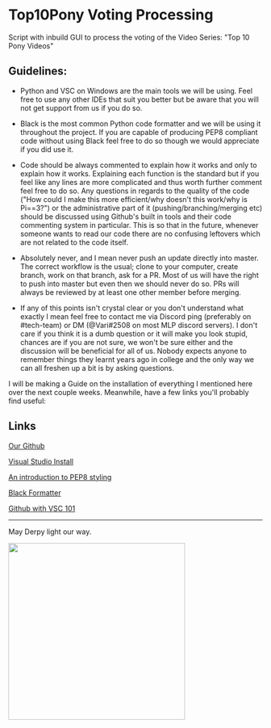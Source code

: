 # Top10Pony Voting Processing

Script with inbuild GUI to process the voting of the Video Series: "Top 10 Pony Videos"

## Guidelines:

- Python and VSC on Windows are the main tools we will be using. Feel free to use any other IDEs that suit you better but be aware that you will not get support from us if you do so.  

- Black is the most common Python code formatter and we will be using it throughout the project. If you are capable of producing PEP8 compliant code without using Black feel free to do so though we would appreciate if you did use it.  

- Code should be always commented to explain how it works and only to explain how it works. Explaining each function is the standard but if you feel like any lines are more complicated and thus worth further comment feel free to do so. Any questions in regards to the quality of the code ("How could I make this more efficient/why doesn't this work/why is Pi==3?") or the administrative part of it (pushing/branching/merging etc) should be discussed using Github's built in tools and their code commenting system in particular. This is so that in the future, whenever someone wants to read our code there are no confusing leftovers which are not related to the code itself.  

- Absolutely never, and I mean never push an update directly into master. The correct workflow is the usual; clone to your computer, create branch, work on that branch, ask for a PR. Most of us will have the right to push into master but even then we should never do so. PRs will always be reviewed by at least one other member before merging.   

- If any of this points isn't crystal clear or you don't understand what exactly I mean feel free to contact me via Discord ping (preferably on #tech-team) or DM (@Vari#2508 on most MLP discord servers). I don't care if you think it is a dumb question or it will make you look stupid, chances are if you are not sure, we won't be sure either and the discussion will be beneficial for all of us. Nobody expects anyone to remember things they learnt years ago in college and the only way we can all freshen up a bit is by asking questions.   

 I will be making a Guide on the installation of everything I mentioned here over the next couple weeks. Meanwhile, have a few links you'll probably find useful:  

## Links

[Our Github](https://github.com/TheTop10PonyVideos)

[Visual Studio Install](https://code.visualstudio.com/)

[An introduction to PEP8 styling](https://pep8.org/)

[Black Formatter](https://pypi.org/project/black/)

[Github with VSC 101](https://www.youtube.com/watch?v=RGOj5yH7evk)


***

May Derpy light our way.

<img src="https://external-content.duckduckgo.com/iu/?u=http%3A%2F%2Fimages.wikia.com%2Fmlp%2Fimages%2F1%2F1e%2FDerpy_Castle_Creator.png&f=1&nofb=1&ipt=d7813515f2cf2d088e0c0903c9f49d9490f4e53249f47c9907843f19e2453fb1&ipo=images" width="350" />